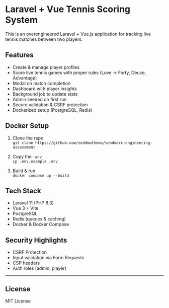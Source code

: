 # Laravel + Vue Tennis Scoring System

This is an overengineered Laravel + Vue.js application for tracking live tennis matches between two players.

## Features

- Create & manage player profiles
- Score live tennis games with proper rules (Love → Forty, Deuce, Advantage)
- Modal on match completion
- Dashboard with player insights
- Background job to update stats
- Admin seeded on first run
- Secure validation & CSRF protection
- Dockerized setup (PostgreSQL, Redis)

## Docker Setup

1. Clone the repo  
   `git clone https://github.com/zeddmathews/sendmarc-engineering-assessment`

2. Copy the `.env`  
   `cp .env.example .env`

3. Build & run  
   `docker compose up --build`

## Tech Stack

- Laravel 11 (PHP 8.3)
- Vue 3 + Vite
- PostgreSQL
- Redis (queues & caching)
- Docker & Docker Compose

## Security Highlights

- CSRF Protection
- Input validation via Form Requests
- CSP headers
- Auth roles (admin, player)

---

## License

MIT License